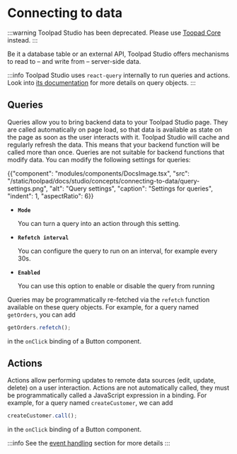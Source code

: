 # Connecting to data

:::warning
Toolpad Studio has been deprecated. Please use [Toopad Core](/toolpad/) instead.
:::

<p class="description">Be it a database table or an external API, Toolpad Studio offers mechanisms to read to – and write from – server-side data.</p>

:::info
Toolpad Studio uses `react-query` internally to run queries and actions. Look into [its documentation](https://tanstack.com/query/latest/docs/framework/react/guides/queries) for more details on query objects.
:::

## Queries

Queries allow you to bring backend data to your Toolpad Studio page. They are called automatically on page load, so that data is available as state on the page as soon as the user interacts with it. Toolpad Studio will cache and regularly refresh the data. This means that your backend function will be called more than once. Queries are not suitable for backend functions that modify data. You can modify the following settings for queries:

{{"component": "modules/components/DocsImage.tsx", "src": "/static/toolpad/docs/studio/concepts/connecting-to-data/query-settings.png", "alt": "Query settings", "caption": "Settings for queries", "indent": 1, "aspectRatio": 6}}

- **`Mode`**

  You can turn a query into an action through this setting.

- **`Refetch interval`**

  You can configure the query to run on an interval, for example every 30s.

- **`Enabled`**

  You can use this option to enable or disable the query from running

Queries may be programmatically re-fetched via the `refetch` function available on these query objects. For example, for a query named `getOrders`, you can add

```js
getOrders.refetch();
```

in the `onClick` binding of a Button component.

## Actions

Actions allow performing updates to remote data sources (edit, update, delete) on a user interaction. Actions are not automatically called, they must be programmatically called a JavaScript expression in a binding. For example, for a query named `createCustomer`, we can add

```js
createCustomer.call();
```

in the `onClick` binding of a Button component.

:::info
See the [event handling](/toolpad/studio/concepts/event-handling/) section for more details
:::
